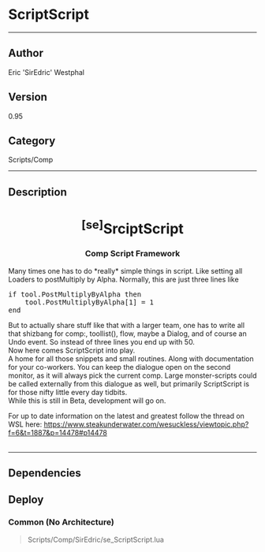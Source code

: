 # ScriptScript
___

## Author
Eric 'SirEdric' Westphal

## Version
0.95

## Category
Scripts/Comp

___

## Description
<h1 align="center"><sup>&#91;se&#93;</sup>SrciptScript </h1> <h3 align="center"> Comp Script Framework</h3>
<p>Many times one has to do *really* simple things in script. Like setting all Loaders to postMultiply by Alpha.
Normally, this are just three lines like 
<pre>if tool.PostMultiplyByAlpha then
    tool.PostMultiplyByAlpha&#91;1&#93; = 1
end
</pre>
But to actually share stuff like that with a larger team, one has to write all that shizbang for comp:, toollist(), flow, maybe a Dialog, and of course an Undo event.
So instead of three lines you end up with 50.<br>
Now here comes ScriptScript into play.<br>
A home for all those snippets and small routines. Along with documentation for your co-workers.
You can keep the dialogue open on the second monitor, as it will always pick the current comp.
Large monster-scripts could be called externally from this dialogue as well, but primarily ScriptScript is for those nifty little every day tidbits.<br>
While this is still in Beta, development will go on.<br>

For up to date information on the latest and greatest
follow the thread on WSL here: https://www.steakunderwater.com/wesuckless/viewtopic.php?f=6&t=1887&p=14478#p14478<br><br>
</p>

___

## Dependencies

## Deploy

### Common (No Architecture)

> Scripts/Comp/SirEdric/se_ScriptScript.lua  
